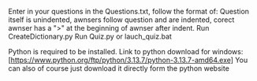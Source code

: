 Enter in your questions in the Questions.txt, follow the format of: Question itself is unindented, awnsers follow question and are indented, corect awnser has a ">" at the beginning of awnser after indent.
Run CreateDictionary.py
Run Quiz.py or lauch_quiz.bat

Python is required to be installed.
Link to python download for windows: [https://www.python.org/ftp/python/3.13.7/python-3.13.7-amd64.exe]
You can also of course just download it directly form the python website
